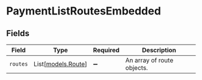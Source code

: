 # PaymentListRoutesEmbedded


## Fields

| Field                                    | Type                                     | Required                                 | Description                              |
| ---------------------------------------- | ---------------------------------------- | ---------------------------------------- | ---------------------------------------- |
| `routes`                                 | List[[models.Route](../models/route.md)] | :heavy_minus_sign:                       | An array of route objects.               |